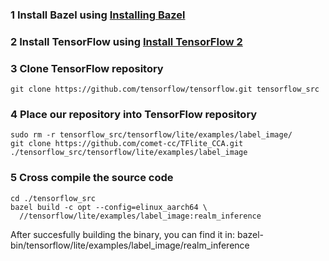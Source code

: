

### 1 Install Bazel using [Installing Bazel](https://bazel.build/install) 

### 2 Install TensorFlow using [Install TensorFlow 2](https://www.tensorflow.org/install)

### 3 Clone TensorFlow repository
```
git clone https://github.com/tensorflow/tensorflow.git tensorflow_src
```
### 4 Place our repository into TensorFlow repository
```
sudo rm -r tensorflow_src/tensorflow/lite/examples/label_image/ 
git clone https://github.com/comet-cc/TFlite_CCA.git ./tensorflow_src/tensorflow/lite/examples/label_image
```

### 5 Cross compile the source code

```
cd ./tensorflow_src
bazel build -c opt --config=elinux_aarch64 \
  //tensorflow/lite/examples/label_image:realm_inference
```
After succesfully building the binary, you can find it in: bazel-bin/tensorflow/lite/examples/label_image/realm_inference
